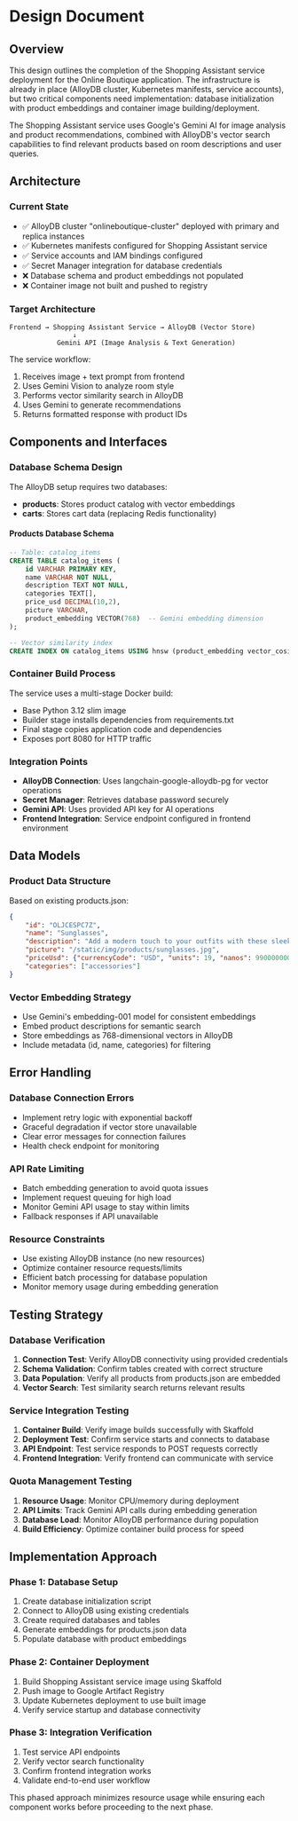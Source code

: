 # Design Document

## Overview

This design outlines the completion of the Shopping Assistant service deployment for the Online Boutique application. The infrastructure is already in place (AlloyDB cluster, Kubernetes manifests, service accounts), but two critical components need implementation: database initialization with product embeddings and container image building/deployment.

The Shopping Assistant service uses Google's Gemini AI for image analysis and product recommendations, combined with AlloyDB's vector search capabilities to find relevant products based on room descriptions and user queries.

## Architecture

### Current State
- ✅ AlloyDB cluster "onlineboutique-cluster" deployed with primary and replica instances
- ✅ Kubernetes manifests configured for Shopping Assistant service
- ✅ Service accounts and IAM bindings configured
- ✅ Secret Manager integration for database credentials
- ❌ Database schema and product embeddings not populated
- ❌ Container image not built and pushed to registry

### Target Architecture
```
Frontend → Shopping Assistant Service → AlloyDB (Vector Store)
                ↓
            Gemini API (Image Analysis & Text Generation)
```

The service workflow:
1. Receives image + text prompt from frontend
2. Uses Gemini Vision to analyze room style
3. Performs vector similarity search in AlloyDB
4. Uses Gemini to generate recommendations
5. Returns formatted response with product IDs

## Components and Interfaces

### Database Schema Design
The AlloyDB setup requires two databases:
- **products**: Stores product catalog with vector embeddings
- **carts**: Stores cart data (replacing Redis functionality)

#### Products Database Schema
```sql
-- Table: catalog_items
CREATE TABLE catalog_items (
    id VARCHAR PRIMARY KEY,
    name VARCHAR NOT NULL,
    description TEXT NOT NULL,
    categories TEXT[],
    price_usd DECIMAL(10,2),
    picture VARCHAR,
    product_embedding VECTOR(768)  -- Gemini embedding dimension
);

-- Vector similarity index
CREATE INDEX ON catalog_items USING hnsw (product_embedding vector_cosine_ops);
```

### Container Build Process
The service uses a multi-stage Docker build:
- Base Python 3.12 slim image
- Builder stage installs dependencies from requirements.txt
- Final stage copies application code and dependencies
- Exposes port 8080 for HTTP traffic

### Integration Points
- **AlloyDB Connection**: Uses langchain-google-alloydb-pg for vector operations
- **Secret Manager**: Retrieves database password securely
- **Gemini API**: Uses provided API key for AI operations
- **Frontend Integration**: Service endpoint configured in frontend environment

## Data Models

### Product Data Structure
Based on existing products.json:
```json
{
    "id": "OLJCESPC7Z",
    "name": "Sunglasses", 
    "description": "Add a modern touch to your outfits with these sleek aviator sunglasses.",
    "picture": "/static/img/products/sunglasses.jpg",
    "priceUsd": {"currencyCode": "USD", "units": 19, "nanos": 990000000},
    "categories": ["accessories"]
}
```

### Vector Embedding Strategy
- Use Gemini's embedding-001 model for consistent embeddings
- Embed product descriptions for semantic search
- Store embeddings as 768-dimensional vectors in AlloyDB
- Include metadata (id, name, categories) for filtering

## Error Handling

### Database Connection Errors
- Implement retry logic with exponential backoff
- Graceful degradation if vector store unavailable
- Clear error messages for connection failures
- Health check endpoint for monitoring

### API Rate Limiting
- Batch embedding generation to avoid quota issues
- Implement request queuing for high load
- Monitor Gemini API usage to stay within limits
- Fallback responses if API unavailable

### Resource Constraints
- Use existing AlloyDB instance (no new resources)
- Optimize container resource requests/limits
- Efficient batch processing for database population
- Monitor memory usage during embedding generation

## Testing Strategy

### Database Verification
1. **Connection Test**: Verify AlloyDB connectivity using provided credentials
2. **Schema Validation**: Confirm tables created with correct structure
3. **Data Population**: Verify all products from products.json are embedded
4. **Vector Search**: Test similarity search returns relevant results

### Service Integration Testing
1. **Container Build**: Verify image builds successfully with Skaffold
2. **Deployment Test**: Confirm service starts and connects to database
3. **API Endpoint**: Test service responds to POST requests correctly
4. **Frontend Integration**: Verify frontend can communicate with service

### Quota Management Testing
1. **Resource Usage**: Monitor CPU/memory during deployment
2. **API Limits**: Track Gemini API calls during embedding generation
3. **Database Load**: Monitor AlloyDB performance during population
4. **Build Efficiency**: Optimize container build process for speed

## Implementation Approach

### Phase 1: Database Setup
1. Create database initialization script
2. Connect to AlloyDB using existing credentials
3. Create required databases and tables
4. Generate embeddings for products.json data
5. Populate database with product embeddings

### Phase 2: Container Deployment
1. Build Shopping Assistant service image using Skaffold
2. Push image to Google Artifact Registry
3. Update Kubernetes deployment to use built image
4. Verify service startup and database connectivity

### Phase 3: Integration Verification
1. Test service API endpoints
2. Verify vector search functionality
3. Confirm frontend integration works
4. Validate end-to-end user workflow

This phased approach minimizes resource usage while ensuring each component works before proceeding to the next phase.